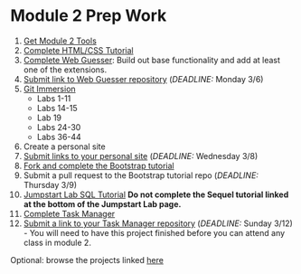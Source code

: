 # Module 2 Prep Work

1. [Get Module 2 Tools](details/tools)
1. [Complete HTML/CSS Tutorial](details/html-css)
1. [Complete Web Guesser](http://tutorials.jumpstartlab.com/projects/web_guesser.html): Build out base functionality and add at least one of the extensions.
1. [Submit link to Web Guesser repository](https://github.com/turingschool/ruby-submissions/blob/master/1701-b/2module/intermission_work/web_guesser.md) (*DEADLINE:* Monday 3/6)
1. [Git Immersion](http://gitimmersion.com/)
    * Labs 1-11
    * Labs 14-15
    * Lab 19
    * Labs 24-30
    * Labs 36-44
1. Create a personal site
1. [Submit links to your personal site](https://github.com/turingschool/ruby-submissions/blob/master/1701-b/2module/intermission_work/personal_site_html_css.md) (*DEADLINE:* Wednesday 3/8)
1. [Fork and complete the Bootstrap tutorial](https://github.com/s-espinosa/bootstrap_tutorial)
1. Submit a pull request to the Bootstrap tutorial repo (*DEADLINE:* Thursday 3/9)
1. [Jumpstart Lab SQL Tutorial](http://tutorials.jumpstartlab.com/topics/sql/fundamental_sql.html) **Do not complete the Sequel tutorial linked at the bottom of the Jumpstart Lab page.**
1. [Complete Task Manager](https://github.com/s-espinosa/task_manager_redux)
1. [Submit a link to your Task Manager repository](https://github.com/turingschool/ruby-submissions/blob/master/1701-b/2module/intermission_work/task_manager.md) (*DEADLINE:* Sunday 3/12) - You will need to have this project finished before you can attend any class in module 2.

Optional: browse the projects linked [here](details/optional.md)

